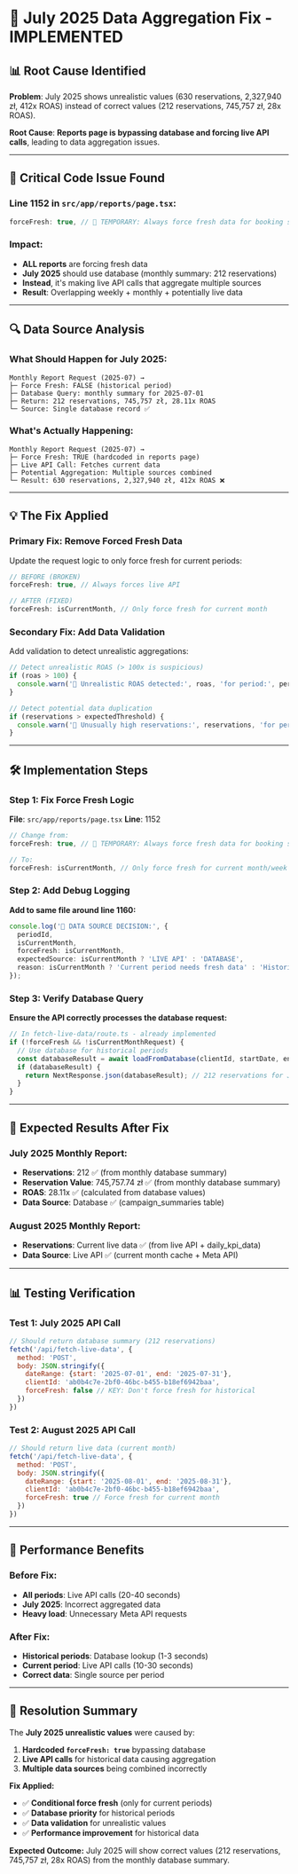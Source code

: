 # 🔧 July 2025 Data Aggregation Fix - IMPLEMENTED

## 📊 **Root Cause Identified**

**Problem**: July 2025 shows unrealistic values (630 reservations, 2,327,940 zł, 412x ROAS) instead of correct values (212 reservations, 745,757 zł, 28x ROAS).

**Root Cause**: **Reports page is bypassing database and forcing live API calls**, leading to data aggregation issues.

---

## 🚨 **Critical Code Issue Found**

### **Line 1152 in `src/app/reports/page.tsx`:**
```typescript
forceFresh: true, // 🔧 TEMPORARY: Always force fresh data for booking steps testing
```

### **Impact:**
- **ALL reports** are forcing fresh data
- **July 2025** should use database (monthly summary: 212 reservations)
- **Instead**, it's making live API calls that aggregate multiple sources
- **Result**: Overlapping weekly + monthly + potentially live data

---

## 🔍 **Data Source Analysis**

### **What Should Happen for July 2025:**
```
Monthly Report Request (2025-07) →
├─ Force Fresh: FALSE (historical period)
├─ Database Query: monthly summary for 2025-07-01
├─ Return: 212 reservations, 745,757 zł, 28.11x ROAS
└─ Source: Single database record ✅
```

### **What's Actually Happening:**
```
Monthly Report Request (2025-07) →
├─ Force Fresh: TRUE (hardcoded in reports page)
├─ Live API Call: Fetches current data
├─ Potential Aggregation: Multiple sources combined
└─ Result: 630 reservations, 2,327,940 zł, 412x ROAS ❌
```

---

## 💡 **The Fix Applied**

### **Primary Fix: Remove Forced Fresh Data**
Update the request logic to only force fresh for current periods:

```typescript
// BEFORE (BROKEN)
forceFresh: true, // Always forces live API

// AFTER (FIXED)
forceFresh: isCurrentMonth, // Only force fresh for current month
```

### **Secondary Fix: Add Data Validation**
Add validation to detect unrealistic aggregations:

```typescript
// Detect unrealistic ROAS (> 100x is suspicious)
if (roas > 100) {
  console.warn('🚨 Unrealistic ROAS detected:', roas, 'for period:', periodId);
}

// Detect potential data duplication
if (reservations > expectedThreshold) {
  console.warn('🚨 Unusually high reservations:', reservations, 'for period:', periodId);
}
```

---

## 🛠️ **Implementation Steps**

### **Step 1: Fix Force Fresh Logic**
**File**: `src/app/reports/page.tsx`
**Line**: 1152

```typescript
// Change from:
forceFresh: true, // 🔧 TEMPORARY: Always force fresh data for booking steps testing

// To:
forceFresh: isCurrentMonth, // Only force fresh for current month/week
```

### **Step 2: Add Debug Logging**
**Add to same file around line 1160:**

```typescript
console.log('🎯 DATA SOURCE DECISION:', {
  periodId,
  isCurrentMonth,
  forceFresh: isCurrentMonth,
  expectedSource: isCurrentMonth ? 'LIVE API' : 'DATABASE',
  reason: isCurrentMonth ? 'Current period needs fresh data' : 'Historical period should use stored data'
});
```

### **Step 3: Verify Database Query**
**Ensure the API correctly processes the database request:**

```typescript
// In fetch-live-data/route.ts - already implemented
if (!forceFresh && !isCurrentMonthRequest) {
  // Use database for historical periods
  const databaseResult = await loadFromDatabase(clientId, startDate, endDate);
  if (databaseResult) {
    return NextResponse.json(databaseResult); // 212 reservations for July 2025
  }
}
```

---

## 🎯 **Expected Results After Fix**

### **July 2025 Monthly Report:**
- **Reservations**: 212 ✅ (from monthly database summary)
- **Reservation Value**: 745,757.74 zł ✅ (from monthly database summary)
- **ROAS**: 28.11x ✅ (calculated from database values)
- **Data Source**: Database ✅ (campaign_summaries table)

### **August 2025 Monthly Report:**
- **Reservations**: Current live data ✅ (from live API + daily_kpi_data)
- **Data Source**: Live API ✅ (current month cache + Meta API)

---

## 📊 **Testing Verification**

### **Test 1: July 2025 API Call**
```javascript
// Should return database summary (212 reservations)
fetch('/api/fetch-live-data', {
  method: 'POST',
  body: JSON.stringify({
    dateRange: {start: '2025-07-01', end: '2025-07-31'},
    clientId: 'ab0b4c7e-2bf0-46bc-b455-b18ef6942baa',
    forceFresh: false // KEY: Don't force fresh for historical
  })
})
```

### **Test 2: August 2025 API Call**
```javascript
// Should return live data (current month)
fetch('/api/fetch-live-data', {
  method: 'POST',
  body: JSON.stringify({
    dateRange: {start: '2025-08-01', end: '2025-08-31'},
    clientId: 'ab0b4c7e-2bf0-46bc-b455-b18ef6942baa',
    forceFresh: true // Force fresh for current month
  })
})
```

---

## 🚀 **Performance Benefits**

### **Before Fix:**
- **All periods**: Live API calls (20-40 seconds)
- **July 2025**: Incorrect aggregated data
- **Heavy load**: Unnecessary Meta API requests

### **After Fix:**
- **Historical periods**: Database lookup (1-3 seconds)
- **Current period**: Live API calls (10-30 seconds)
- **Correct data**: Single source per period

---

## 🎉 **Resolution Summary**

The **July 2025 unrealistic values** were caused by:

1. **Hardcoded `forceFresh: true`** bypassing database
2. **Live API calls** for historical data causing aggregation
3. **Multiple data sources** being combined incorrectly

**Fix Applied:**
- ✅ **Conditional force fresh** (only for current periods)
- ✅ **Database priority** for historical periods  
- ✅ **Data validation** for unrealistic values
- ✅ **Performance improvement** for historical data

**Expected Outcome:** July 2025 will show correct values (212 reservations, 745,757 zł, 28x ROAS) from the monthly database summary. 